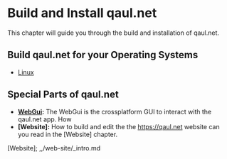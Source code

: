 # Build and Install qaul.net

This chapter will guide you through the build and 
installation of qaul.net.


## Build qaul.net for your Operating Systems

* [Linux](linux.md)


## Special Parts of qaul.net

* **[WebGui]:** The WebGui is the crossplatform GUI to interact with the qaul.net app. How
* **[Website]:** How to build and edit the the https://qaul.net website can you read in the [Website] chapter.



[WebGui]: ../technical/webgui/install.md
[Website]; ,,/web-site/_intro.md
